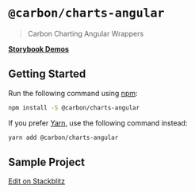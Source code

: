 # `@carbon/charts-angular`

> Carbon Charting Angular Wrappers

**[Storybook Demos](https://carbon-design-system.github.io/carbon-charts/angular)**

## Getting Started

Run the following command using [npm](https://www.npmjs.com/):

```bash
npm install -S @carbon/charts-angular
```

If you prefer [Yarn](https://yarnpkg.com/en/), use the following command
instead:

```bash
yarn add @carbon/charts-angular
```

## Sample Project
[Edit on Stackblitz](https://stackblitz.com/edit/carbon-charts-angular-vznxot)

